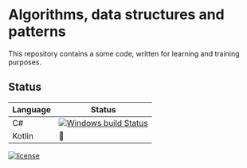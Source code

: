 # Algorithms, data structures and patterns

This repository contains a some code, written for learning and training purposes.

## Status
Language | Status
---------|-------
C# | [![Windows build Status](https://ci.appveyor.com/api/projects/status/github/sunloving/adsp?retina=true&svg=true)](https://ci.appveyor.com/project/sunloving/adsp)
Kotlin | :ghost:

[![license](https://img.shields.io/github/license/mashape/apistatus.svg?maxAge=2592000)](https://github.com/sunloving/photosphere-mapping/blob/master/LICENSE)
